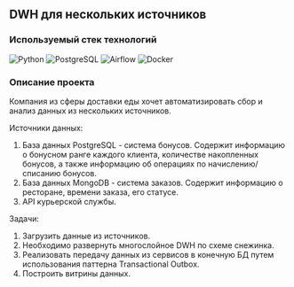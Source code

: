 ## DWH для нескольких источников

### Используемый стек технологий

![Python](https://img.shields.io/badge/Python-F7DF1E?style=for-the-badge&logo=python)
![PostgreSQL](https://img.shields.io/badge/postgresql-316192?style=for-the-badge&color=42aaff&logo=postgresql&logoColor=white)
![Airflow](https://img.shields.io/badge/airflow-316192?style=for-the-badge&logo=apacheairflow&logoColor=white)
![Docker](https://img.shields.io/badge/Docker-316192?style=for-the-badge&logo=docker&logoColor=white)

### Описание проекта
Компания из сферы доставки еды хочет автоматизировать сбор и анализ данных из нескольких источников.

Источники данных:
1. База данных PostgreSQL - система бонусов. Содержит информацию о бонусном ранге каждого клиента, количестве накопленных бонусов, а также информацию об операциях по начислению/списанию бонусов.
2. База данных MongoDB - система заказов. Содержит информацию о ресторане, времени заказа, его статусе.
3. API курьерской службы.

Задачи:
1. Загрузить данные из источников.
2. Необходимо развернуть многослойное DWH по схеме снежинка.
3. Реализовать передачу данных из сервисов в конечную БД путем использования паттерна Transactional Outbox.
4. Построить витрины данных.
